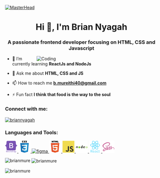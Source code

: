 [![MasterHead](https://mir-s3-cdn-cf.behance.net/project_modules/max_1200/f28b4022600593.58c272e374fa3.gif)](https://BrianMure.io)

<h1 align="center">Hi 👋, I'm Brian Nyagah</h1>
<h3 align="center">A passionate frontend developer focusing on HTML, CSS and Javascript</h3>
<img align= "right" alt="Coding" width="400" src="https://cdn.dribbble.com/users/926537/screenshots/4502924/python-2.gif">


- 🌱 I’m currently learning **ReactJs and NodeJs**

- 💬 Ask me about **HTML, CSS and JS**

- 📫 How to reach me **b.mureithi40@gmail.com**

- ⚡ Fun fact **I think that food is the way to the soul**

<h3 align="left">Connect with me:</h3>
<p align="left">
<a href="https://linkedin.com/in/briannyagah" target="blank"><img align="center" src="https://raw.githubusercontent.com/rahuldkjain/github-profile-readme-generator/master/src/images/icons/Social/linked-in-alt.svg" alt="briannyagah" height="30" width="40" /></a>
</p>

<h3 align="left">Languages and Tools:</h3>
<p align="left"> <a href="https://getbootstrap.com" target="_blank" rel="noreferrer"> <img src="https://raw.githubusercontent.com/devicons/devicon/master/icons/bootstrap/bootstrap-plain-wordmark.svg" alt="bootstrap" width="40" height="40"/> </a> <a href="https://www.w3schools.com/css/" target="_blank" rel="noreferrer"> <img src="https://raw.githubusercontent.com/devicons/devicon/master/icons/css3/css3-original-wordmark.svg" alt="css3" width="40" height="40"/> </a> <a href="https://www.figma.com/" target="_blank" rel="noreferrer"> <img src="https://www.vectorlogo.zone/logos/figma/figma-icon.svg" alt="figma" width="40" height="40"/> </a> <a href="https://www.w3.org/html/" target="_blank" rel="noreferrer"> <img src="https://raw.githubusercontent.com/devicons/devicon/master/icons/html5/html5-original-wordmark.svg" alt="html5" width="40" height="40"/> </a> <a href="https://developer.mozilla.org/en-US/docs/Web/JavaScript" target="_blank" rel="noreferrer"> <img src="https://raw.githubusercontent.com/devicons/devicon/master/icons/javascript/javascript-original.svg" alt="javascript" width="40" height="40"/> </a> <a href="https://nodejs.org" target="_blank" rel="noreferrer"> <img src="https://raw.githubusercontent.com/devicons/devicon/master/icons/nodejs/nodejs-original-wordmark.svg" alt="nodejs" width="40" height="40"/> </a> <a href="https://reactjs.org/" target="_blank" rel="noreferrer"> <img src="https://raw.githubusercontent.com/devicons/devicon/master/icons/react/react-original-wordmark.svg" alt="react" width="40" height="40"/> </a> <a href="https://sass-lang.com" target="_blank" rel="noreferrer"> <img src="https://raw.githubusercontent.com/devicons/devicon/master/icons/sass/sass-original.svg" alt="sass" width="40" height="40"/> </a> </p>

<p><img align="left" src="https://github-readme-stats.vercel.app/api/top-langs?username=brianmure&show_icons=true&locale=en&layout=compact" alt="brianmure" /></p>

<p>&nbsp;<img align="center" src="https://github-readme-stats.vercel.app/api?username=brianmure&show_icons=true&locale=en" alt="brianmure" /></p>

<p><img align="center" src="https://github-readme-streak-stats.herokuapp.com/?user=brianmure&" alt="brianmure" /></p>
